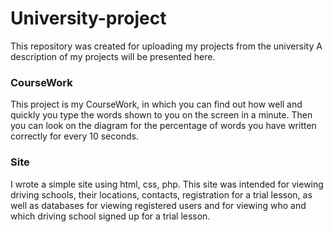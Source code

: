 # University-project
This repository was created for uploading my projects from the university 
A description of my projects will be presented here.
<h3>CourseWork</h3>
This project is my CourseWork, in which you can find out how well and quickly you type the words shown to you on the screen in a minute. Then you can look on the diagram for the percentage of words you have written correctly for every 10 seconds. 
<br>
<h3>Site</h3>
I wrote a simple site using html, css, php. This site was intended for viewing driving schools, their locations, contacts, registration for a trial lesson, as well as databases for viewing registered users and for viewing who and which driving school signed up for a trial lesson.
